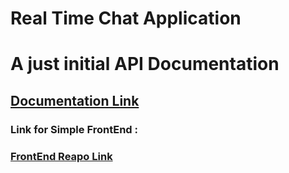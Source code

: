 ﻿# Real Time Chat Application

# A just initial API Documentation  
## [Documentation Link](https://documenter.getpostman.com/view/11905199/2s9YRE1WjF)

### Link for Simple FrontEnd :  
### [FrontEnd Reapo Link](https://github.com/obaidofj/Socket_Simple_FrontBack)